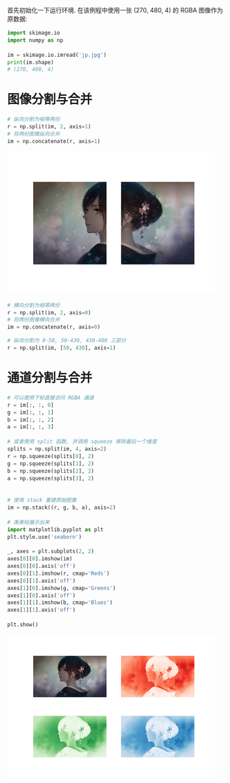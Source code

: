 首先初始化一下运行环境. 在该例程中使用一张 (270, 480, 4) 的 RGBA 图像作为原数据:

```py
import skimage.io
import numpy as np

im = skimage.io.imread('jp.jpg')
print(im.shape)
# (270, 480, 4)
```

# 图像分割与合并

```py
# 纵向分割为相等两份
r = np.split(im, 2, axis=1)
# 将两份图像纵向合并
im = np.concatenate(r, axis=1)
```

![img](/img/py/np/split/splits.png)

```py
# 横向分割为相等两份
r = np.split(im, 2, axis=0)
# 将两份图像横向合并
im = np.concatenate(r, axis=0)
```

```py
# 纵向分割为 0-50, 50-430, 430-480 三部分
r = np.split(im, [50, 430], axis=1)
```

# 通道分割与合并

```py
# 可以使用下标直接访问 RGBA 通道
r = im[:, :, 0]
g = im[:, :, 1]
b = im[:, :, 2]
a = im[:, :, 3]

# 或者使用 split 函数, 并调用 squeeze 移除最后一个维度
splits = np.split(im, 4, axis=2)
r = np.squeeze(splits[0], 2)
g = np.squeeze(splits[1], 2)
b = np.squeeze(splits[2], 2)
a = np.squeeze(splits[3], 2)


# 使用 stack 重建原始图像
im = np.stack((r, g, b, a), axis=2)

# 美美哒展示出来
import matplotlib.pyplot as plt
plt.style.use('seaborn')

_, axes = plt.subplots(2, 2)
axes[0][0].imshow(im)
axes[0][0].axis('off')
axes[0][1].imshow(r, cmap='Reds')
axes[0][1].axis('off')
axes[1][0].imshow(g, cmap='Greens')
axes[1][0].axis('off')
axes[1][1].imshow(b, cmap='Blues')
axes[1][1].axis('off')

plt.show()
```

![img](/img/py/np/split/channels.png)

